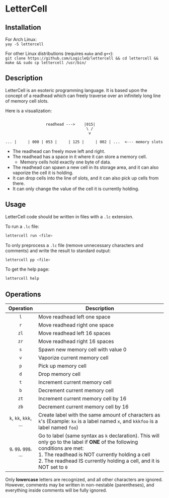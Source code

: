 # LetterCell

## Installation
For Arch Linux:  
```yay -S lettercell```  

For other Linux distributions (requires `make` and `g++`):  
```git clone https://github.com/LogicleQ/lettercell && cd lettercell && make && sudo cp lettercell /usr/bin/```

## Description

LetterCell is an esoteric programming language. It is based upon the concept of a readhead which can freely traverse over an infinitely long line of memory cell slots.


Here is a visualization:
```
                   
                  readhead --->    |015| 
                                    \ /
                                     v

... |     | 000 | 053 |     | 125 |     | 002 | ...  <--- memory slots
```

- The readhead can freely move left and right.
- The readhead has a space in it where it can store a memory cell.
	+ Memory cells hold exactly one byte of data.
- The readhead can spawn a new cell in its storage area, and it can also vaporize the cell it is holding.
- It can drop cells into the line of slots, and it can also pick up cells from there.
- It can only change the value of the cell it is currently holding.

## Usage
LetterCell code should be written in files with a `.lc` extension.

To run a `.lc` file:
```bash
lettercell run <file>
```

To only preprocess a `.lc` file (remove unnecessary characters and comments) and write the result to standard output:
```bash
lettercell pp <file>
```

To get the help page:
```bash
lettercell help
```


## Operations

| Operation | Description |
| :-------: | ----------- |
|    `l`    | Move readhead left one space |
|    `r`    | Move readhead right one space |
|    `zl`   | Move readhead left 16 spaces |
|    `zr`   | Move readhead right 16 spaces |
|    `s`    | Spawn new memory cell with value 0 |
|    `v`    | Vaporize current memory cell |
|    `p`    | Pick up memory cell |
|    `d`    | Drop memory cell |
|    `t`    | Increment current memory cell |
|    `b`    | Decrement current memory cell |
|    `zt`   | Increment current memory cell by 16 |
|    `zb`   | Decrement current memory cell by 16 |
|`k`, `kk`, `kkk`, ...| Create label with the same amount of characters as `k`'s (Example: `kx` is a label named `x`, and `kkkfoo` is a label named `foo`)
|`g`, `gg`, `ggg`, ...| Go to label (same syntax as `k` declaration). This will only go to the label if **ONE** of the following conditions are met:<br>1. The readhead is NOT currently holding a cell<br>2. The readhead IS currently holding a cell, and it is NOT set to `0`|

Only **lowercase** letters are recognized, and all other characters are ignored.  
However, comments may be written in non-nestable (parentheses), and everything inside comments will be fully ignored.
